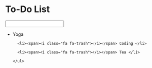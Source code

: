 <!DOCTYPE html>
<html lang="en">

<head>
  <meta charset="UTF-8" />
  <meta name="viewport" content="width=device-width, initial-scale=1.0" />
  <meta http-equiv="X-UA-Compatible" content="ie=edge" />
  <title>ToDO ListApp</title>
  <script src="https://ajax.googleapis.com/ajax/libs/jquery/3.5.1/jquery.min.js"></script>
  <link rel="stylesheet" type="text/css" href="Assets/CSS/ToDo.css">
  <link rel="stylesheet" href="https://stackpath.bootstrapcdn.com/font-awesome/4.7.0/css/font-awesome.min.css" integrity="sha384-wvfXpqpZZVQGK6TAh5PVlGOfQNHSoD2xbE+QkPxCAFlNEevoEH3Sl0sibVcOQVnN" crossorigin="anonymous">
</head>

<body>
  <div id="container">
    <h1>To-Do List <i class="fa fa-plus"></i></h1>
    <input type="text">
    <ul>
      <li><span><i class="fa fa-trash"></i></span> Yoga </li>

      <li><span><i class="fa fa-trash"></i></span> Coding </li>

      <li><span><i class="fa fa-trash"></i></span> Tea </li>

    </ul>
  </div>


  <script type="text/javascript" src="Assets/js/ToDo.js"></script>
</body>
</html>
